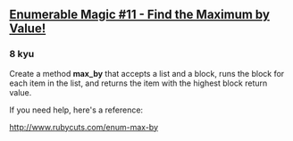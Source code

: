 <h2><a href=https://www.codewars.com/kata/545aba7085166a75c1000f69/train/ruby target="_blank">Enumerable Magic #11 - Find the Maximum by Value!</a></h2><h3>8 kyu</h3><p>Create a method <strong>max_by</strong> that accepts a list and a block, runs the block for each item in the list, and returns the item with the highest block return value.</p><p>If you need help, here's a reference:</p><p><a href="http://www.rubycuts.com/enum-max-by" data-turbolinks="false" target="_blank">http://www.rubycuts.com/enum-max-by</a></p>